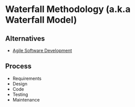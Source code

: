 # Waterfall Methodology (a.k.a Waterfall Model)

## Alternatives

- [Agile Software Development](/agile.md)

## Process

- Requirements
- Design
- Code
- Testing
- Maintenance
